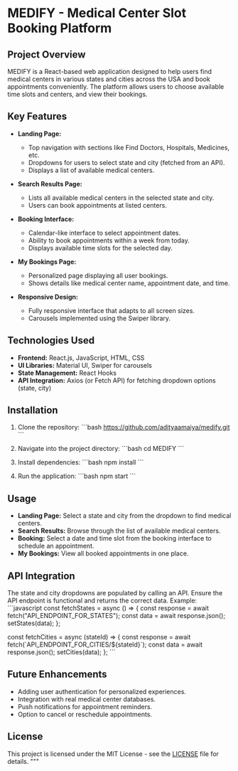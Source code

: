 # MEDIFY - Medical Center Slot Booking Platform

## Project Overview

MEDIFY is a React-based web application designed to help users find medical centers in various states and cities across the USA and book appointments conveniently. The platform allows users to choose available time slots and centers, and view their bookings.

## Key Features

- **Landing Page:**
  - Top navigation with sections like Find Doctors, Hospitals, Medicines, etc.
  - Dropdowns for users to select state and city (fetched from an API).
  - Displays a list of available medical centers.
- **Search Results Page:**

  - Lists all available medical centers in the selected state and city.
  - Users can book appointments at listed centers.

- **Booking Interface:**

  - Calendar-like interface to select appointment dates.
  - Ability to book appointments within a week from today.
  - Displays available time slots for the selected day.

- **My Bookings Page:**

  - Personalized page displaying all user bookings.
  - Shows details like medical center name, appointment date, and time.

- **Responsive Design:**
  - Fully responsive interface that adapts to all screen sizes.
  - Carousels implemented using the Swiper library.

## Technologies Used

- **Frontend:** React.js, JavaScript, HTML, CSS
- **UI Libraries:** Material UI, Swiper for carousels
- **State Management:** React Hooks
- **API Integration:** Axios (or Fetch API) for fetching dropdown options (state, city)

## Installation

1. Clone the repository:
   \`\`\`bash
   https://github.com/adityaamaiya/medify.git
   \`\`\`
2. Navigate into the project directory:
   \`\`\`bash
   cd MEDIFY
   \`\`\`
3. Install dependencies:
   \`\`\`bash
   npm install
   \`\`\`

4. Run the application:
   \`\`\`bash
   npm start
   \`\`\`

## Usage

- **Landing Page:** Select a state and city from the dropdown to find medical centers.
- **Search Results:** Browse through the list of available medical centers.
- **Booking:** Select a date and time slot from the booking interface to schedule an appointment.
- **My Bookings:** View all booked appointments in one place.

## API Integration

The state and city dropdowns are populated by calling an API. Ensure the API endpoint is functional and returns the correct data. Example:
\`\`\`javascript
const fetchStates = async () => {
const response = await fetch("API_ENDPOINT_FOR_STATES");
const data = await response.json();
setStates(data);
};

const fetchCities = async (stateId) => {
const response = await fetch(\`API_ENDPOINT_FOR_CITIES/\${stateId}\`);
const data = await response.json();
setCities(data);
};
\`\`\`

## Future Enhancements

- Adding user authentication for personalized experiences.
- Integration with real medical center databases.
- Push notifications for appointment reminders.
- Option to cancel or reschedule appointments.

## License

This project is licensed under the MIT License - see the [LICENSE](LICENSE) file for details.
"""

